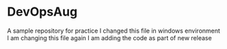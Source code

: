 # DevOpsAug
A sample repository for practice
I changed this file in windows environment
I am changing this file again
I am adding the code as part of new release
